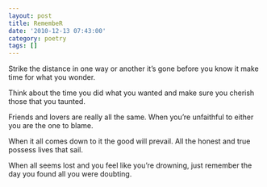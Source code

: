 ```yaml
---
layout: post
title: RemembeR
date: '2010-12-13 07:43:00'
category: poetry
tags: []
---
```


Strike the distance
in one way or another
it’s gone before you know it
make time for what you wonder.

Think about the time
you did what you wanted
and make sure you cherish
those that you taunted.

Friends and lovers are
really all the same.
When you’re unfaithful to either
you are the one to blame.

When it all comes down to it
the good will prevail.
All the honest and true
possess lives that sail.

When all seems lost and
you feel like you’re drowning,
just remember the day
you found all you were doubting.
